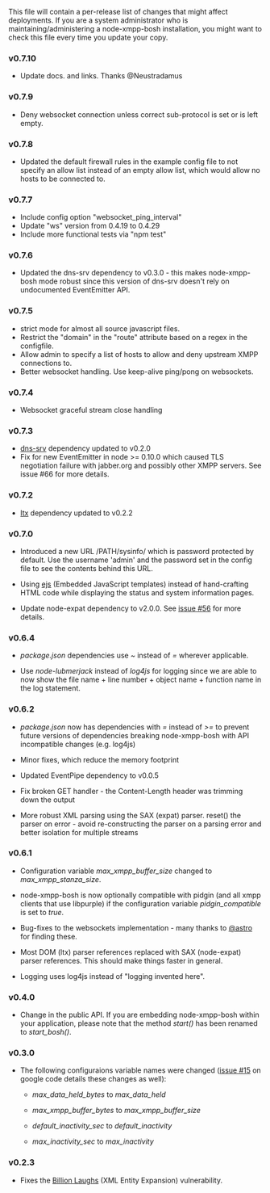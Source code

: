 This file will contain a per-release list of changes that might affect
deployments. If you are a system administrator who is
maintaining/administering a node-xmpp-bosh installation, you might
want to check this file every time you update your copy.

### v0.7.10

* Update docs. and links. Thanks @Neustradamus

### v0.7.9

* Deny websocket connection unless correct sub-protocol is set or is left empty.

### v0.7.8

* Updated the default firewall rules in the example config file to not specify an allow list instead of an empty allow list, which would allow no hosts to be connected to.

### v0.7.7

* Include config option "websocket_ping_interval"
* Update "ws" version from 0.4.19 to 0.4.29
* Include more functional tests via "npm test"

### v0.7.6

* Updated the dns-srv dependency to v0.3.0 - this makes node-xmpp-bosh mode robust since this version of dns-srv doesn't rely on undocumented EventEmitter API.

### v0.7.5

* strict mode for almost all source javascript files.
* Restrict the "domain" in the "route" attribute based on a regex in the configfile.
* Allow admin to specify a list of hosts to allow and deny upstream XMPP connections to.
* Better websocket handling. Use keep-alive ping/pong on websockets.

### v0.7.4

* Websocket graceful stream close handling

### v0.7.3

* [dns-srv](https://github.com/dhruvbird/dns-srv) dependency updated to v0.2.0
* Fix for new EventEmitter in node >= 0.10.0 which caused TLS negotiation failure with jabber.org and possibly other XMPP servers. See issue #66 for more details.

### v0.7.2

* [ltx](https://github.com/astro/ltx) dependency updated to v0.2.2

### v0.7.0

* Introduced a new URL /PATH/sysinfo/ which is password protected by default. Use the username 'admin' and the password set in the config file to see the contents behind this URL.

* Using [ejs](https://github.com/visionmedia/ejs) (Embedded JavaScript templates) instead of hand-crafting HTML code while displaying the status and system information pages.

* Update node-expat dependency to v2.0.0. See [issue #56](https://github.com/dhruvbird/node-xmpp-bosh/issues/56) for more details.

### v0.6.4

* *package.json* dependencies use *~* instead of *=* wherever applicable.

* Use *node-lubmerjack* instead of *log4js* for logging since we are able to now show the file name + line number + object name + function name in the log statement.

### v0.6.2

* *package.json* now has dependencies with *=* instead of *>=* to prevent future versions of dependencies breaking node-xmpp-bosh with API incompatible changes (e.g. log4js)

* Minor fixes, which reduce the memory footprint

* Updated EventPipe dependency to v0.0.5

* Fix broken GET handler - the Content-Length header was trimming down the output

* More robust XML parsing using the SAX (expat) parser. reset() the parser on error - avoid re-constructing the parser on a parsing error and better isolation for multiple streams

### v0.6.1

* Configuration variable *max_xmpp_buffer_size* changed to *max_xmpp_stanza_size*.

* node-xmpp-bosh is now optionally compatible with pidgin (and all
  xmpp clients that use libpurple) if the configuration variable
  *pidgin_compatible* is set to *true*.

* Bug-fixes to the websockets implementation - many thanks to
  [@astro](https://github.com/astro) for finding these.

* Most DOM (ltx) parser references replaced with SAX (node-expat)
  parser references. This should make things faster in general.

* Logging uses log4js instead of "logging invented here".

### v0.4.0

* Change in the public API. If you are embedding node-xmpp-bosh within
  your application, please note that the method *start()* has been
  renamed to *start_bosh()*.

### v0.3.0

* The following configuraions variable names were changed ([issue
  \#15](http://code.google.com/p/node-xmpp-bosh/issues/detail?id=15)
  on google code details these changes as well):

    * *max_data_held_bytes* to *max_data_held*

    * *max_xmpp_buffer_bytes* to *max_xmpp_buffer_size*

    * *default_inactivity_sec* to *default_inactivity*

    * *max_inactivity_sec* to *max_inactivity*

### v0.2.3

* Fixes the [Billion
  Laughs](https://en.wikipedia.org/wiki/Billion_laughs) (XML Entity
  Expansion) vulnerability.

